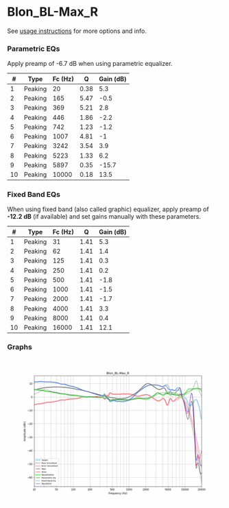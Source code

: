 # Blon_BL-Max_R
See [usage instructions](https://github.com/jaakkopasanen/AutoEq#usage) for more options and info.

### Parametric EQs
Apply preamp of -6.7 dB when using parametric equalizer.

|   # | Type    |   Fc (Hz) |    Q |   Gain (dB) |
|-----|---------|-----------|------|-------------|
|   1 | Peaking |        20 | 0.38 |         5.3 |
|   2 | Peaking |       165 | 5.47 |        -0.5 |
|   3 | Peaking |       369 | 5.21 |         2.8 |
|   4 | Peaking |       446 | 1.86 |        -2.2 |
|   5 | Peaking |       742 | 1.23 |        -1.2 |
|   6 | Peaking |      1007 | 4.81 |        -1   |
|   7 | Peaking |      3242 | 3.54 |         3.9 |
|   8 | Peaking |      5223 | 1.33 |         6.2 |
|   9 | Peaking |      5897 | 0.35 |       -15.7 |
|  10 | Peaking |     10000 | 0.18 |        13.5 |

### Fixed Band EQs
When using fixed band (also called graphic) equalizer, apply preamp of **-12.2 dB** (if available) and set gains manually with these parameters.

|   # | Type    |   Fc (Hz) |    Q |   Gain (dB) |
|-----|---------|-----------|------|-------------|
|   1 | Peaking |        31 | 1.41 |         5.3 |
|   2 | Peaking |        62 | 1.41 |         1.4 |
|   3 | Peaking |       125 | 1.41 |         0.3 |
|   4 | Peaking |       250 | 1.41 |         0.2 |
|   5 | Peaking |       500 | 1.41 |        -1.8 |
|   6 | Peaking |      1000 | 1.41 |        -1.5 |
|   7 | Peaking |      2000 | 1.41 |        -1.7 |
|   8 | Peaking |      4000 | 1.41 |         3.3 |
|   9 | Peaking |      8000 | 1.41 |         0.4 |
|  10 | Peaking |     16000 | 1.41 |        12.1 |

### Graphs
![](./Blon_BL-Max_R.png)
